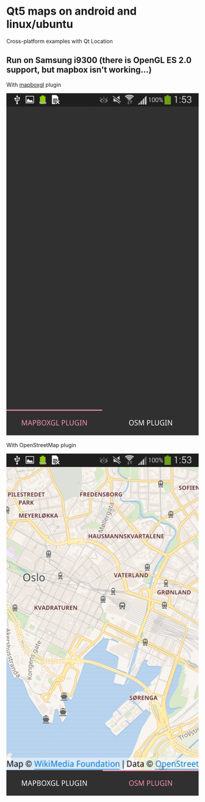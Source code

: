 # Qt5 maps on android and linux/ubuntu

Cross-platform examples with Qt Location

## Run on Samsung i9300 (there is OpenGL ES 2.0 support, but mapbox isn't working...)

With [mapboxgl](https://www.mapbox.com/qt/) plugin

![**mapboxgl plugin**](https://raw.githubusercontent.com/Evegen55/qt-maps-android-ubuntu/master/readme/Screenshot_2019-12-30-01-53-09.png)

With OpenStreetMap plugin

![**OSM plugin**](https://raw.githubusercontent.com/Evegen55/qt-maps-android-ubuntu/master/readme/Screenshot_2019-12-30-01-53-21.png)
